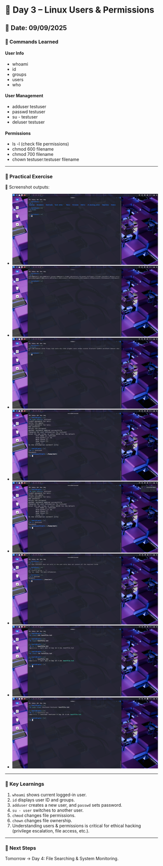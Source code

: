 # 👤 Day 3 – Linux Users & Permissions

## 📅 Date: 09/09/2025

### 🔹 Commands Learned

#### User Info
- whoami
- id
- groups
- users
- who

#### User Management
- adduser testuser
- passwd testuser
- su - testuser
- deluser testuser

#### Permissions
- ls -l (check file permissions)
- chmod 600 filename
- chmod 700 filename
- chown testuser:testuser filename

---

### 🔹 Practical Exercise
📸 Screenshot outputs:
- ![whoami](images/day3_whoami.png)
- ![id](images/day3_id.png)
- ![groups](images/day3_groups.png)
- ![adduser](images/day3_adduser.png)
- ![passwd](images/day3_passwd.png)
- ![su](images/day3_su.png)
- ![chmod](images/day3_chmod.png)
- ![chown](images/day3_chown.png)

---

### 🔹 Key Learnings
1. `whoami` shows current logged-in user.  
2. `id` displays user ID and groups.  
3. `adduser` creates a new user, and `passwd` sets password.  
4. `su - user` switches to another user.  
5. `chmod` changes file permissions.  
6. `chown` changes file ownership.  
7. Understanding users & permissions is critical for ethical hacking (privilege escalation, file access, etc.).

---

### 🔹 Next Steps
Tomorrow → Day 4: File Searching & System Monitoring.
